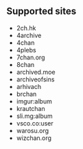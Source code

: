 ## Supported sites
+ 2ch.hk
+ 4archive
+ 4chan
+ 4plebs
+ 7chan.org
+ 8chan
+ archived.moe
+ archiveofsins
+ arhivach
+ brchan
+ imgur:album
+ krautchan
+ sli.mg:album
+ vsco.co:user
+ warosu.org
+ wizchan.org

